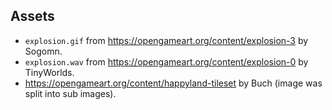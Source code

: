 ## Assets

- `explosion.gif` from https://opengameart.org/content/explosion-3 by Sogomn.
- `explosion.wav` from https://opengameart.org/content/explosion-0 by TinyWorlds.
-  https://opengameart.org/content/happyland-tileset by Buch (image was split into sub images).